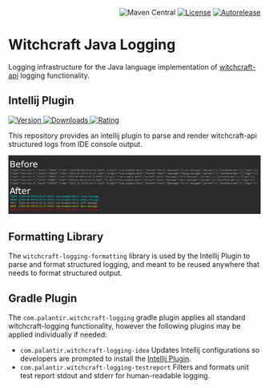 <p align="right">
<img src="https://img.shields.io/maven-central/v/com.palantir.witchcraft.java.logging/witchcraft-logging-formatting" alt="Maven Central">
<a href="https://opensource.org/licenses/Apache-2.0"><img src="https://img.shields.io/badge/License-Apache%202.0-lightgrey.svg" alt="License"></a>
<a href="https://autorelease.general.dmz.palantir.tech/palantir/witchcraft-java-logging"><img src="https://img.shields.io/badge/Perform%20an-Autorelease-success.svg" alt="Autorelease"></a>
</p>

# Witchcraft Java Logging

Logging infrastructure for the Java language implementation of [witchcraft-api](https://github.com/palantir/witchcraft-api) logging functionality.

## Intellij Plugin
[![Version](https://img.shields.io/jetbrains/plugin/v/17344) ![Downloads](http://phpstorm.espend.de/badge/17344/downloads) ![Rating](https://img.shields.io/jetbrains/plugin/r/stars/17344)](https://plugins.jetbrains.com/plugin/17344-witchcraft-logging)

This repository provides an intellij plugin to parse and render witchcraft-api structured logs from IDE console output.

![Plugin Screenshot](static/screenshot.png)

## Formatting Library

The `witchcraft-logging-formatting` library is used by the Intellij Plugin to parse and format structured logging, and meant
to be reused anywhere that needs to format structured output.

## Gradle Plugin

The `com.palantir.witchcraft-logging` gradle plugin applies all standard witchcraft-logging functionality, however the following plugins may be applied individually if needed:

* `com.palantir.witchcraft-logging-idea` Updates Intellij configurations so developers are prompted to install the [Intellij Plugin](#intellij-plugin).
* `com.palantir.witchcraft-logging-testreport` Filters and formats unit test report stdout and stderr for human-readable logging.
